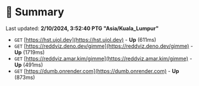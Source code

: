 # 📖 Summary
Last updated: **2/10/2024, 3:52:40 PTG "Asia/Kuala_Lumpur"**

- `GET` [https://hst.ujol.dev](https://hst.ujol.dev) - **Up** (611ms)
- `GET` [https://reddviz.deno.dev/gimme](https://reddviz.deno.dev/gimme) - **Up** (1719ms)
- `GET` [https://reddviz.amar.kim/gimme](https://reddviz.amar.kim/gimme) - **Up** (491ms)
- `GET` [https://dumb.onrender.com](https://dumb.onrender.com) - **Up** (873ms)
